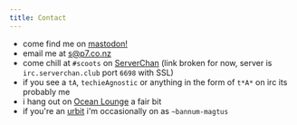 ```yaml
---
title: Contact
---
```


* come find me on [mastodon!](https://ilovela.in/web/accounts/1)
* email me at [s@p7.co.nz](mailto:s@p7.co.nz)
* come chill at `#scoots` on [ServerChan](https://p7.co.nz/layer08/) (link broken for now, server is `irc.serverchan.club` port `6698` with SSL)
* if you see a `tA`, `techieAgnostic` or anything in the form of `t*A*` on irc its probably me
* i hang out on [Ocean Lounge](https://discord.gg/0oqynmoeGIUO49rW) a fair bit
* if you're an [urbit](https://urbit.org) i'm occasionally on as `~bannum-magtus`
